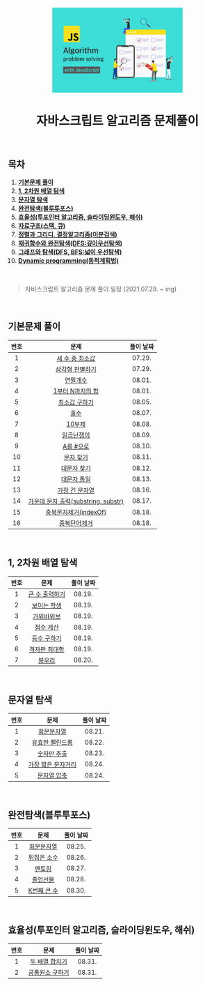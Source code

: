 <div align="center">
  <br />
  <img src="./img/js-algorithm_logo.jpg" alt="JS Algorithm" width="300px" />
  <br />
  <h1>자바스크립트 알고리즘 문제풀이</h1>
  <br />
</div>

## 목차

1. [**기본문제 풀이**](#1)
2. [**1, 2차원 배열 탐색**](#2)
3. [**문자열 탐색**](#3)
4. [**완전탐색(블루투포스)**](#4)
5. [**효율성(투포인터 알고리즘, 슬라이딩윈도우, 해쉬)**](#5)
6. [**자료구조(스택, 큐)**](#6)
7. [**정렬과 그리디, 결정알고리즘(이분검색)**](#7)
8. [**재귀함수와 완전탐색(DFS:깊이우선탐색)**](#8)
9. [**그래프와 탐색(DFS, BFS:넓이 우선탐색)**](#9)
10. [**Dynamic programming(동적계획법)**](#10)

<br />

> 자바스크립트 알고리즘 문제 풀이 일정 (2021.07.29. ~ ing)

<br />

<div id="1"></div>

## 기본문제 풀이

| 번호 |                                                            문제                                                            | 풀이 날짜 |
| :--: | :------------------------------------------------------------------------------------------------------------------------: | :-------: |
|  1   |           [세 수 중 최소값](https://github.com/JeongHwan-dev/javascript-algorithm/blob/master/01-basic/sol01.js)           |  07.29.   |
|  2   |           [삼각형 판별하기](https://github.com/JeongHwan-dev/javascript-algorithm/blob/master/01-basic/sol02.js)           |  07.29.   |
|  3   |              [연필개수](https://github.com/JeongHwan-dev/javascript-algorithm/blob/master/01-basic/sol03.js)               |  08.01.   |
|  4   |          [1부터 N까지의 합](https://github.com/JeongHwan-dev/javascript-algorithm/blob/master/01-basic/sol04.js)           |  08.01.   |
|  5   |            [최소값 구하기](https://github.com/JeongHwan-dev/javascript-algorithm/blob/master/01-basic/sol05.js)            |  08.05.   |
|  6   |                [홀수](https://github.com/JeongHwan-dev/javascript-algorithm/blob/master/01-basic/sol06.js)                 |  08.07.   |
|  7   |               [10부제](https://github.com/JeongHwan-dev/javascript-algorithm/blob/master/01-basic/sol07.js)                |  08.08.   |
|  8   |             [일곱난쟁이](https://github.com/JeongHwan-dev/javascript-algorithm/blob/master/01-basic/sol08.js)              |  08.09.   |
|  9   |              [A를 #으로](https://github.com/JeongHwan-dev/javascript-algorithm/blob/master/01-basic/sol09.js)              |  08.10.   |
|  10  |              [문자 찾기](https://github.com/JeongHwan-dev/javascript-algorithm/blob/master/01-basic/sol10.js)              |  08.11.   |
|  11  |             [대문자 찾기](https://github.com/JeongHwan-dev/javascript-algorithm/blob/master/01-basic/sol11.js)             |  08.12.   |
|  12  |             [대문자 통일](https://github.com/JeongHwan-dev/javascript-algorithm/blob/master/01-basic/sol12.js)             |  08.13.   |
|  13  |           [가장 긴 문자열](https://github.com/JeongHwan-dev/javascript-algorithm/blob/master/01-basic/sol13.js)            |  08.16.   |
|  14  | [가운데 문자 출력(substring, substr)](https://github.com/JeongHwan-dev/javascript-algorithm/blob/master/01-basic/sol14.js) |  08.17.   |
|  15  |        [중복문자제거(indexOf)](https://github.com/JeongHwan-dev/javascript-algorithm/blob/master/01-basic/sol15.js)        |  08.18.   |
|  16  |            [중복단어제거](https://github.com/JeongHwan-dev/javascript-algorithm/blob/master/01-basic/sol16.js)             |  08.18.   |

<br />

<div id="2"></div>

## 1, 2차원 배열 탐색

| 번호 |                                                 문제                                                  | 풀이 날짜 |
| :--: | :---------------------------------------------------------------------------------------------------: | :-------: |
|  1   | [큰 수 출력하기](https://github.com/JeongHwan-dev/javascript-algorithm/blob/master/02-array/sol17.js) |  08.19.   |
|  2   |  [보이는 학생](https://github.com/JeongHwan-dev/javascript-algorithm/blob/master/02-array/sol18.js)   |  08.19.   |
|  3   |   [가위바위보](https://github.com/JeongHwan-dev/javascript-algorithm/blob/master/02-array/sol19.js)   |  08.19.   |
|  4   |   [점수 계산](https://github.com/JeongHwan-dev/javascript-algorithm/blob/master/02-array/sol20.js)    |  08.19.   |
|  5   |  [등수 구하기](https://github.com/JeongHwan-dev/javascript-algorithm/blob/master/02-array/sol21.js)   |  08.19.   |
|  6   | [격자판 최대합](https://github.com/JeongHwan-dev/javascript-algorithm/blob/master/02-array/sol22.js)  |  08.19.   |
|  7   |     [봉우리](https://github.com/JeongHwan-dev/javascript-algorithm/blob/master/02-array/sol23.js)     |  08.20.   |

<br />

<div id="3"></div>

## 문자열 탐색

| 번호 |                                                    문제                                                    | 풀이 날짜 |
| :--: | :--------------------------------------------------------------------------------------------------------: | :-------: |
|  1   |     [회문문자열](https://github.com/JeongHwan-dev/javascript-algorithm/blob/master/03-search/sol24.js)     |  08.21.   |
|  2   |  [유효한 팰린드롬](https://github.com/JeongHwan-dev/javascript-algorithm/blob/master/03-search/sol25.js)   |  08.22.   |
|  3   |    [숫자만 추출](https://github.com/JeongHwan-dev/javascript-algorithm/blob/master/03-search/sol26.js)     |  08.23.   |
|  4   | [가장 짧은 문자거리](https://github.com/JeongHwan-dev/javascript-algorithm/blob/master/03-search/sol27.js) |  08.24.   |
|  5   |    [문자열 압축](https://github.com/JeongHwan-dev/javascript-algorithm/blob/master/03-search/sol28.js)     |  08.24.   |

<br />

<div id="4"></div>

## 완전탐색(블루투포스)

| 번호 |                                                  문제                                                   | 풀이 날짜 |
| :--: | :-----------------------------------------------------------------------------------------------------: | :-------: |
|  1   | [회문문자열](https://github.com/JeongHwan-dev/javascript-algorithm/blob/master/04-fullSearch/sol29.js)  |  08.25.   |
|  2   | [뒤집은 소수](https://github.com/JeongHwan-dev/javascript-algorithm/blob/master/04-fullSearch/sol30.js) |  08.26.   |
|  3   |   [멘토링](https://github.com/JeongHwan-dev/javascript-algorithm/blob/master/04-fullSearch/sol31.js)    |  08.27.   |
|  4   |  [졸업선물](https://github.com/JeongHwan-dev/javascript-algorithm/blob/master/04-fullSearch/sol32.js)   |  08.28.   |
|  5   | [K번째 큰 수](https://github.com/JeongHwan-dev/javascript-algorithm/blob/master/04-fullSearch/sol33.js) |  08.30.   |

<br />

<div id="5"></div>

## 효율성(투포인터 알고리즘, 슬라이딩윈도우, 해쉬)

| 번호 |                                                    문제                                                     | 풀이 날짜 |
| :--: | :---------------------------------------------------------------------------------------------------------: | :-------: |
|  1   | [두 배열 합치기](https://github.com/JeongHwan-dev/javascript-algorithm/blob/master/05-efficiency/sol34.js)  |  08.31.   |
|  2   | [공통원소 구하기](https://github.com/JeongHwan-dev/javascript-algorithm/blob/master/05-efficiency/sol35.js) |  08.31.   |
